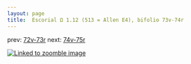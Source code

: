```yaml
---
layout: page
title:  Escorial Ω 1.12 (513 = Allen E4), bifolio 73v-74r
---
```


prev: [72v-73r](../72v-73r/) next: [74v-75r](../74v-75r/)



[![Linked to zoomble image](http://www.homermultitext.org/iipsrv?IIIF=/project/homer/pyramidal/deepzoom/hmt/e3bifolio/v1/E3_73v_74r.tif/full/2000,/0/default.jpg)](http://www.homermultitext.org/ict2/?urn=urn:cite2:hmt:e3bifolio.v1:E3_73v_74r)

